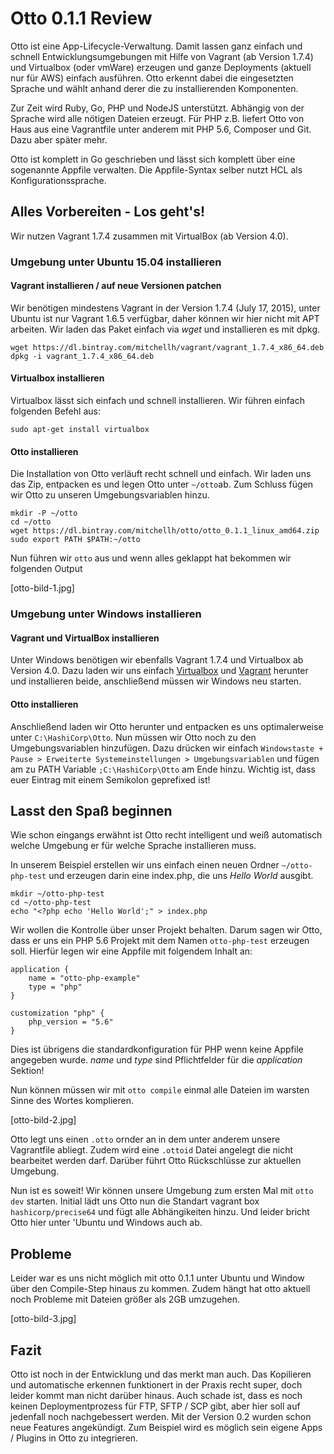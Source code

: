 # Otto 0.1.1 Review

Otto ist eine App-Lifecycle-Verwaltung. Damit lassen ganz einfach und schnell Entwicklungsumgebungen 
mit Hilfe von Vagrant (ab Version 1.7.4) und Virtualbox (oder vmWare) erzeugen und ganze Deployments (aktuell nur für AWS) 
einfach ausführen. Otto erkennt dabei die eingesetzten Sprache und wählt anhand derer die zu 
installierenden Komponenten. 

Zur Zeit wird Ruby, Go, PHP und NodeJS unterstützt. Abhängig von der Sprache wird alle nötigen Dateien 
erzeugt. Für PHP z.B. liefert Otto von Haus aus eine Vagrantfile unter anderem mit 
PHP 5.6, Composer und Git. Dazu aber später mehr.

Otto ist komplett in Go geschrieben und lässt sich komplett über eine sogenannte Appfile verwalten. 
Die Appfile-Syntax selber nutzt HCL als Konfigurationssprache.

## Alles Vorbereiten - Los geht's!

Wir nutzen Vagrant 1.7.4 zusammen mit VirtualBox (ab Version 4.0).

### Umgebung unter Ubuntu 15.04 installieren

#### Vagrant installieren / auf neue Versionen patchen

Wir benötigen mindestens Vagrant in der Version 1.7.4 (July 17, 2015), unter Ubuntu ist nur Vagrant 1.6.5 verfügbar, daher können wir hier nicht mit APT arbeiten. Wir laden das Paket einfach via _wget_ und installieren es mit dpkg.

```
wget https://dl.bintray.com/mitchellh/vagrant/vagrant_1.7.4_x86_64.deb
dpkg -i vagrant_1.7.4_x86_64.deb
```

#### Virtualbox installieren

Virtualbox lässt sich einfach und schnell installieren. Wir führen einfach folgenden Befehl aus:

`sudo apt-get install virtualbox`

#### Otto installieren

Die Installation von Otto verläuft recht schnell und einfach. Wir laden uns das Zip, entpacken es und legen Otto unter `~/otto`ab. Zum Schluss fügen wir Otto zu unseren Umgebungsvariablen hinzu.

```
mkdir -P ~/otto
cd ~/otto
wget https://dl.bintray.com/mitchellh/otto/otto_0.1.1_linux_amd64.zip
sudo export PATH $PATH:~/otto
```

Nun führen wir `otto` aus und wenn alles geklappt hat bekommen wir folgenden Output

[otto-bild-1.jpg]

### Umgebung unter Windows installieren

#### Vagrant und VirtualBox installieren

Unter Windows benötigen wir ebenfalls Vagrant 1.7.4 und Virtualbox ab Version 4.0. Dazu laden wir uns einfach [Virtualbox](http://download.virtualbox.org/virtualbox/5.0.4/VirtualBox-5.0.4-102546-Win.exe) und [Vagrant](https://dl.bintray.com/mitchellh/vagrant/vagrant_1.7.4.msi) herunter und installieren beide, anschließend müssen wir Windows neu starten.

#### Otto installieren

Anschließend laden wir Otto herunter und entpacken es uns optimalerweise unter `C:\HashiCorp\Otto`. Nun müssen wir Otto noch zu den Umgebungsvariablen hinzufügen. Dazu drücken wir einfach `Windowstaste + Pause > Erweiterte Systemeinstellungen > Umgebungsvariablen` und fügen am zu PATH Variable `;C:\HashiCorp\Otto` am Ende hinzu. Wichtig ist, dass euer Eintrag mit einem Semikolon geprefixed ist!

## Lasst den Spaß beginnen

Wie schon eingangs erwähnt ist Otto recht intelligent und weiß automatisch welche Umgebung er für welche Sprache installieren muss.

In unserem Beispiel erstellen wir uns einfach einen neuen Ordner `~/otto-php-test` und erzeugen darin eine index.php, die uns _Hello World_ ausgibt.

```
mkdir ~/otto-php-test
cd ~/otto-php-test
echo "<?php echo 'Hello World';" > index.php
```

Wir wollen die Kontrolle über unser Projekt behalten. Darum sagen wir Otto, dass er uns ein PHP 5.6 Projekt mit dem Namen `otto-php-test` erzeugen soll. Hierfür legen wir eine Appfile mit folgendem Inhalt an:

```hcl
application {
    name = "otto-php-example"
    type = "php"
}

customization "php" {
    php_version = "5.6"
}
```

Dies ist übrigens die standardkonfiguration für PHP wenn keine Appfile angegeben wurde. _name_ und _type_ sind Pflichtfelder für die _application_ Sektion!

Nun können müssen wir mit `otto compile` einmal alle Dateien im warsten Sinne des Wortes komplieren. 

[otto-bild-2.jpg]

Otto legt uns einen `.otto` ornder an in dem unter anderem unsere Vagrantfile abliegt. Zudem wird eine `.ottoid` Datei angelegt die nicht bearbeitet werden darf. Darüber führt Otto Rückschlüsse zur aktuellen Umgebung.

Nun ist es soweit! Wir können unsere Umgebung zum ersten Mal mit `otto dev` starten. Initial lädt uns Otto nun die Standart vagrant box `hashicorp/precise64` und fügt alle Abhängikeiten hinzu. Und leider bricht Otto hier unter 'Ubuntu und Windows auch ab.

## Probleme

Leider war es uns nicht möglich mit otto 0.1.1 unter Ubuntu und Window über den Compile-Step hinaus zu kommen. 
Zudem hängt hat otto aktuell noch Probleme mit Dateien größer als 2GB umzugehen.

[otto-bild-3.jpg]

## Fazit

Otto ist noch in der Entwicklung und das merkt man auch. Das Kopilieren und automatische erkennen funktionert in der Praxis recht super, doch leider kommt man nicht darüber hinaus. Auch schade ist, dass es noch keinen Deploymentprozess für FTP, SFTP / SCP gibt, aber hier soll auf jedenfall noch nachgebessert werden. Mit der Version 0.2 wurden schon neue Features angekündigt. Zum Beispiel wird es möglich sein eigene Apps / Plugins in Otto zu integrieren.
